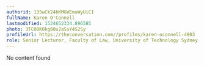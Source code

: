 ```yaml
---
authorid: 135wCk24bKMGWEmuWyUiCI
fullName: Karen O'Connell
lastmodified: 1524652334.896585
photo: 3TCO8KOkg00u2aSsY4S2Sy
profileUrl: https://theconversation.com//profiles/karen-oconnell-4903
role: Senior Lecturer, Faculty of Law, University of Technology Sydney
---
```

No content found